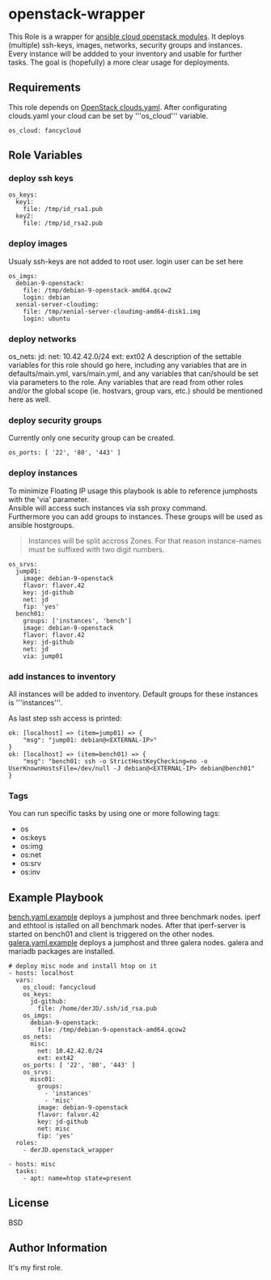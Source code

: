 # openstack-wrapper

This Role is a wrapper for [ansible cloud openstack modules](https://docs.ansible.com/ansible/latest/modules/list_of_cloud_modules.html#openstack). 
It deploys (multiple) ssh-keys, images, networks, security groups and instances. Every instance will be addded to your inventory and usable for further tasks.
The goal is (hopefully) a more clear usage for deployments.

## Requirements

This role depends on [OpenStack clouds.yaml](https://docs.openstack.org/python-openstackclient/pike/configuration/index.html#clouds-yaml).
After configurating clouds.yaml your cloud can be set by '''os_cloud''' variable.
```
os_cloud: fancycloud
```

## Role Variables

### deploy ssh keys
```
os_keys:
  key1:
    file: /tmp/id_rsa1.pub
  key2:
    file: /tmp/id_rsa2.pub
```
### deploy images
Usualy ssh-keys are not added to root user. login user can be set here
```
os_imgs:
  debian-9-openstack:
    file: /tmp/debian-9-openstack-amd64.qcow2
    login: debian
  xenial-server-cloudimg:
    file: /tmp/xenial-server-cloudimg-amd64-disk1.img
    login: ubuntu
```
### deploy networks
os_nets:
  jd:
    net: 10.42.42.0/24
    ext: ext02
A description of the settable variables for this role should go here, including any variables that are in defaults/main.yml, vars/main.yml, and any variables that can/should be set via parameters to the role. Any variables that are read from other roles and/or the global scope (ie. hostvars, group vars, etc.) should be mentioned here as well.

### deploy security groups
Currently only one security group can be created.
```
os_ports: [ '22', '80', '443' ]
```

### deploy instances
To minimize Floating IP usage this playbook is able to reference jumphosts with the 'via' parameter.  
Ansible will access such instances via ssh proxy command.  
Furthermore you can add groups to instances. These groups will be used as ansible hostgroups.

> Instances will be split accross Zones. For that reason instance-names must be suffixed with two digit numbers.

```
os_srvs:
  jump01:
    image: debian-9-openstack
    flavor: flavor.42
    key: jd-github
    net: jd
    fip: 'yes'
  bench01:
    groups: ['instances', 'bench']
    image: debian-9-openstack
    flavor: flavor.42
    key: jd-github
    net: jd
    via: jump01
```

### add instances to inventory
All instances will be added to inventory. Default groups for these instances is '''instances'''.

As last step ssh access is printed:
```
ok: [localhost] => (item=jump01) => {
    "msg": "jump01: debian@<EXTERNAL-IP>"
}
ok: [localhost] => (item=bench01) => {
    "msg": "bench01: ssh -o StrictHostKeyChecking=no -o UserKnownHostsFile=/dev/null -J debian@<EXTERNAL-IP> debian@bench01"
}
```

### Tags
You can run specific tasks by using one or more following tags:
* os
* os:keys
* os:img
* os:net
* os:srv
* os:inv

## Example Playbook

[bench.yaml.example](https://github.com/derJD/ansible-openstack-wrapper/blob/master/bench.yaml.example)
deploys a jumphost and three benchmark nodes.
iperf and ethtool is istalled on all benchmark nodes. After that iperf-server is started on bench01 and client is triggered on the other nodes.
[galera.yaml.example](https://github.com/derJD/ansible-openstack-wrapper/blob/master/galera.yaml.example)
deploys a jumphost and three galera nodes. galera and mariadb packages are installed. 

```
# deploy misc node and install htop on it
- hosts: localhost
  vars:
    os_cloud: fancycloud
    os_keys:
      jd-github:
        file: /home/derJD/.ssh/id_rsa.pub
    os_imgs:
      debian-9-openstack:
        file: /tmp/debian-9-openstack-amd64.qcow2
    os_nets:
      misc:
        net: 10.42.42.0/24
        ext: ext42
    os_ports: [ '22', '80', '443' ]
    os_srvs:
      misc01:
        groups:
          - 'instances'
          - 'misc'
        image: debian-9-openstack
        flavor: falvor.42
        key: jd-github
        net: misc
        fip: 'yes'
  roles:
    - derJD.openstack_wrapper

- hosts: misc
  tasks:
    - apt: name=htop state=present
```

## License

BSD

## Author Information

It's my first role.
